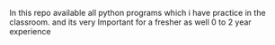 In this repo available all python programs which i have practice in the classroom.
and its very Important for a fresher as well 0 to 2 year experience
